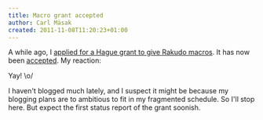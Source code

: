 ```yaml
---
title: Macro grant accepted
author: Carl Mäsak
created: 2011-11-08T11:20:23+01:00
---
```

A while ago, I [applied for a Hague grant to give Rakudo macros](http://news.perlfoundation.org/2011/09/hague-grant-application-implem.html). It has now been [accepted](http://news.perlfoundation.org/2011/11/hague-grant-accepted-implement.html). My reaction:

Yay! \o/

I haven't blogged much lately, and I suspect it might be because my blogging plans are to ambitious to fit in my fragmented schedule. So I'll stop here. But expect the first status report of the grant soonish.
